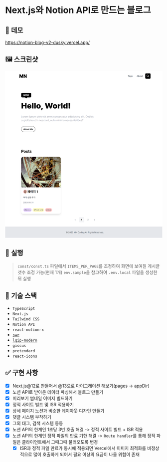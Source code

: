 # Next.js와 Notion API로 만드는 블로그

## 🧩 데모
https://notion-blog-v2-dusky.vercel.app/

## 🖼️ 스크린샷
<img src="./screenshots/home.png" alt="home" width=512>

## 🛫 실행
> `const/const.ts` 파일에서 `ITEMS_PER_PAGE`를 조정하여 화면에 보여질 게시글 갯수 조정 가능(현재 1개)
> `env.sample`을 참고하여 `.env.local` 파일을 생성한 뒤 실행

## 🧱 기술 스택
- `TypeScript`
- `Next.js`
- `Tailwind CSS`
- `Notion API`
- `react-notion-x`
- [`swr`](https://swr.vercel.app/ko)
- [`lqip-modern`](https://github.com/transitive-bullshit/lqip-modern)
- `giscus`
- `pretendard`
- `react-icons`

## ✅ 구현 사항
- [x] Next.js@12로 만들어서 @13으로 마이그레이션 해보기(pages -> appDir)
- [x] 노션 API로 받아온 데이터 파싱해서 블로그 만들기
- [x] 미리보기 썸네일 이미지 빌드하기
- [x] 정적 사이트 빌드 및 ISR 적용하기
- [x] 상세 페이지 노션과 비슷한 레이아웃 디자인 만들기
- [x] 댓글 시스템 부착하기
- [x] 그외 태그, 검색 시스템 등등
- [x] 노션 API의 한계인 1초당 3번 호출 해결 -> 정적 사이트 빌드 + ISR 적용
- [x] 노션 API의 한계인 정적 파일의 만료 기한 해결 -> `Route handler`를 통해 정적 파일은 클라이언트에서 그때그때 불러오도록 변경
  - [x] ISR과 정적 파일 만료가 동시에 적용되면 Vercel에서 이미지 최적화를 비정상적으로 많이 호출하게 되어서 필요 이상의 요금이 나올 위험이 존재
